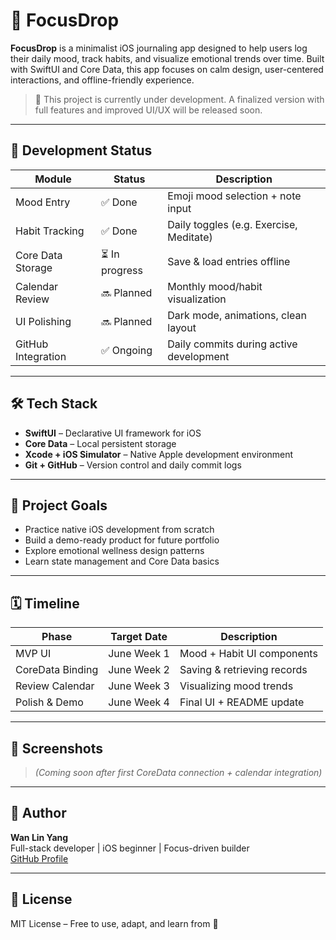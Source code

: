 # 📱 FocusDrop

**FocusDrop** is a minimalist iOS journaling app designed to help users log their daily mood, track habits, and visualize emotional trends over time. Built with SwiftUI and Core Data, this app focuses on calm design, user-centered interactions, and offline-friendly experience.

> 🧪 This project is currently under development. A finalized version with full features and improved UI/UX will be released soon.

---

## 🚧 Development Status

| Module           | Status       | Description                            |
|------------------|--------------|----------------------------------------|
| Mood Entry       | ✅ Done       | Emoji mood selection + note input      |
| Habit Tracking   | ✅ Done       | Daily toggles (e.g. Exercise, Meditate)|
| Core Data Storage| ⏳ In progress| Save & load entries offline            |
| Calendar Review  | 🔜 Planned    | Monthly mood/habit visualization       |
| UI Polishing     | 🔜 Planned    | Dark mode, animations, clean layout    |
| GitHub Integration| ✅ Ongoing   | Daily commits during active development|

---

## 🛠️ Tech Stack

- **SwiftUI** – Declarative UI framework for iOS
- **Core Data** – Local persistent storage
- **Xcode + iOS Simulator** – Native Apple development environment
- **Git + GitHub** – Version control and daily commit logs

---

## 📌 Project Goals

- Practice native iOS development from scratch
- Build a demo-ready product for future portfolio
- Explore emotional wellness design patterns
- Learn state management and Core Data basics

---

## 🗓️ Timeline

| Phase           | Target Date | Description                      |
|-----------------|-------------|----------------------------------|
| MVP UI          | June Week 1 | Mood + Habit UI components       |
| CoreData Binding| June Week 2 | Saving & retrieving records      |
| Review Calendar | June Week 3 | Visualizing mood trends          |
| Polish & Demo   | June Week 4 | Final UI + README update         |

---

## 📸 Screenshots

> *(Coming soon after first CoreData connection + calendar integration)*

---

## 🧠 Author

**Wan Lin Yang**  
Full-stack developer | iOS beginner | Focus-driven builder  
[GitHub Profile](https://github.com/wanlinyang1111)

---

## 💬 License

MIT License – Free to use, adapt, and learn from 🌱
